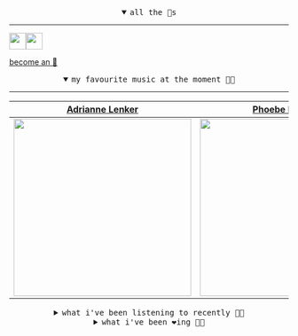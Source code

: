 <details open>

<summary align="center"><samp>all the 🥚s</samp></summary>
<hr />

<a href="https://github.com/pvinis"><img src="https://avatars0.githubusercontent.com/u/100233?s=90&v=4" width="30" height="30" /><a href="https://github.com/maxPugh"><img src="https://avatars2.githubusercontent.com/u/46350013?s=90&u=52a601eaa2d272b35477d096fe782ebf0a8a1f68&v=4" width="30" height="30" />

<samp><a href="https://github.com/bitttttten/bitttttten/stargazers">become an 🥚</a></samp>

</details>

<details open>

<summary align="center"><samp>my favourite music at the moment 🎵🎶</samp></summary>
<hr />

<!-- toc -->

| [Adrianne Lenker](https://open.spotify.com/artist/4aKWmkWAKviFlyvHYPTNQY)                                                                                        | [Phoebe Bridgers](https://open.spotify.com/artist/1r1uxoy19fzMxunt3ONAkG)                                                                                        | [Kara-Lis Coverdale](https://open.spotify.com/artist/5pHUdo5THDtmE9yu3iC2hA)                                                                                     | [Four Tet](https://open.spotify.com/artist/7Eu1txygG6nJttLHbZdQOh)                                                                                               |
| ---------------------------------------------------------------------------------------------------------------------------------------------------------------- | ---------------------------------------------------------------------------------------------------------------------------------------------------------------- | ---------------------------------------------------------------------------------------------------------------------------------------------------------------- | ---------------------------------------------------------------------------------------------------------------------------------------------------------------- |
| [<img src="https://i.scdn.co/image/bfdce03f9ed8a6480736c4e3e6aab94ff0e2627c" width="320" height="auto">](https://open.spotify.com/artist/4aKWmkWAKviFlyvHYPTNQY) | [<img src="https://i.scdn.co/image/1c90d650ee787a51e18e475584b595c9234eac48" width="320" height="auto">](https://open.spotify.com/artist/1r1uxoy19fzMxunt3ONAkG) | [<img src="https://i.scdn.co/image/3ff62265284ff5857e0efb3030061bced7ac2144" width="320" height="auto">](https://open.spotify.com/artist/5pHUdo5THDtmE9yu3iC2hA) | [<img src="https://i.scdn.co/image/f96458025a0640bf1d3c8f764a42ec21d4db1eae" width="320" height="auto">](https://open.spotify.com/artist/7Eu1txygG6nJttLHbZdQOh) |

<!-- tocstop -->

</details>

<details>

<summary align="center"><samp>what i've been listening to recently 🎵🎶</samp></summary>
<hr />

<!-- toc -->

| [Sola Sistim<br />Underworld](https://open.spotify.com/track/4hWuNTCyQeQkzBPjjVE9rX)                                                                            | [Wildlife Analysis<br />Boards of Canada](https://open.spotify.com/track/1H4Eiavp6smYJDIYQmo0vb)                                                                | [恢复<br />２８１４](https://open.spotify.com/track/2dFUtZtpWydAU4QMmUOK47)                                                                                           | [Babylon<br />Oneohtrix Point Never, Alex G](https://open.spotify.com/track/0GNOV2aEFqS3qOXfQEhEuq)                                                             |
| --------------------------------------------------------------------------------------------------------------------------------------------------------------- | --------------------------------------------------------------------------------------------------------------------------------------------------------------- | --------------------------------------------------------------------------------------------------------------------------------------------------------------- | --------------------------------------------------------------------------------------------------------------------------------------------------------------- |
| [<img src="https://i.scdn.co/image/b15522f7168ac707b0f5612d5eb3aa5f28070e8f" width="320" height="auto">](https://open.spotify.com/track/4hWuNTCyQeQkzBPjjVE9rX) | [<img src="https://i.scdn.co/image/c0b33a8d211600d70dcda3077d6a582da34321b0" width="320" height="auto">](https://open.spotify.com/track/1H4Eiavp6smYJDIYQmo0vb) | [<img src="https://i.scdn.co/image/e14006ff978fec2ad8caf55546e34fe7b813e553" width="320" height="auto">](https://open.spotify.com/track/2dFUtZtpWydAU4QMmUOK47) | [<img src="https://i.scdn.co/image/0513eb98de7ee505153e9175f79e3fb59457c9aa" width="320" height="auto">](https://open.spotify.com/track/0GNOV2aEFqS3qOXfQEhEuq) |

<!-- tocstop -->

</details>

<details>

<summary align="center"><samp>what i've been ❤️ing 🎵🎶</samp></summary>
<hr />

<!-- toc -->

| [Against The Sky - 2005 Digita…<br />Harold Budd, Brian Eno](https://open.spotify.com/album/5SSf6lNbSoaAUx6PxQVjlP)                                             | [Carbonated<br />Mount Kimbie](https://open.spotify.com/album/22shOa6UBod9o1HHe0JPmr)                                                                           | [Dancers<br />Plaid](https://open.spotify.com/album/5QuV9YWaHQVSQZekh3VMe3)                                                                                     | [Red Tide<br />Loscil](https://open.spotify.com/album/1anZBWOeghB5twG4CyJdoc)                                                                                   |
| --------------------------------------------------------------------------------------------------------------------------------------------------------------- | --------------------------------------------------------------------------------------------------------------------------------------------------------------- | --------------------------------------------------------------------------------------------------------------------------------------------------------------- | --------------------------------------------------------------------------------------------------------------------------------------------------------------- |
| [<img src="https://i.scdn.co/image/ab67616d0000b273a00536b039aaefb64040d8dd" width="320" height="auto">](https://open.spotify.com/album/5SSf6lNbSoaAUx6PxQVjlP) | [<img src="https://i.scdn.co/image/ab67616d0000b273c5966e06089feda5603730c1" width="320" height="auto">](https://open.spotify.com/album/22shOa6UBod9o1HHe0JPmr) | [<img src="https://i.scdn.co/image/ab67616d0000b2738d74ef25f913c10a2fd48020" width="320" height="auto">](https://open.spotify.com/album/5QuV9YWaHQVSQZekh3VMe3) | [<img src="https://i.scdn.co/image/ab67616d0000b2739e2495ed54b34535005ee4e9" width="320" height="auto">](https://open.spotify.com/album/1anZBWOeghB5twG4CyJdoc) |

<!-- tocstop -->

</details>
